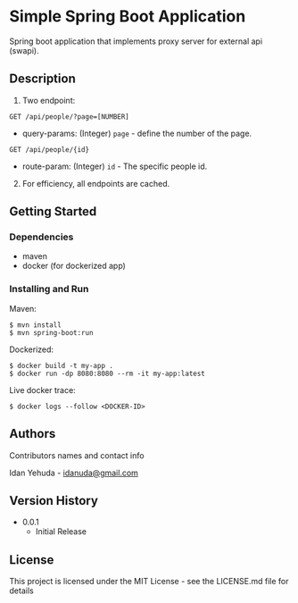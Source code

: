 # Simple Spring Boot Application

Spring boot application that implements proxy server for external api (swapi).

## Description

1. Two endpoint:
  
`GET /api/people/?page=[NUMBER]`
   * query-params: (Integer) `page` - define the number of the page.
     
`GET /api/people/{id}`
* route-param: (Integer) `id` - The specific people id.
     
2. For efficiency, all endpoints are cached.

## Getting Started

### Dependencies

* maven
* docker (for dockerized app)

### Installing and Run

Maven: 
```
$ mvn install
$ mvn spring-boot:run
```

Dockerized: 
```
$ docker build -t my-app .
$ docker run -dp 8080:8080 --rm -it my-app:latest 
```
Live docker trace:
```
$ docker logs --follow <DOCKER-ID>
```

## Authors

Contributors names and contact info

Idan Yehuda - idanuda@gmail.com

## Version History

* 0.0.1
    * Initial Release

## License

This project is licensed under the MIT License - see the LICENSE.md file for details

